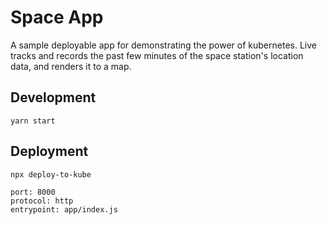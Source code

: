 # Space App

A sample deployable app for demonstrating the power of kubernetes. Live tracks and records the past few minutes of the space station's location data, and renders it to a map.

## Development

`yarn start`

## Deployment

`npx deploy-to-kube`

```
port: 8000
protocol: http
entrypoint: app/index.js
```
